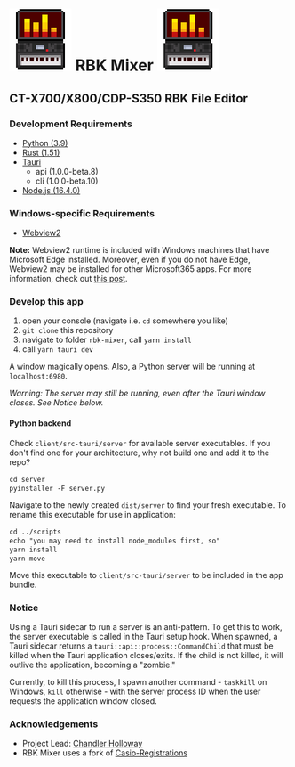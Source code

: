 # ![logo](/client/src-tauri/icons/112X112.png) RBK Mixer ![logo](/client/src-tauri/icons/112X112.png)

## CT-X700/X800/CDP-S350 RBK File Editor

### Development Requirements

-   [Python (3.9)](https://www.python.org/downloads/)
-   [Rust (1.51)](https://www.rust-lang.org/tools/install)
-   [Tauri](https://github.com/tauri-apps/tauri)
    -   api (1.0.0-beta.8)
    -   cli (1.0.0-beta.10)
-   [Node.js (16.4.0)](https://nodejs.dev/learn/how-to-install-nodejs)

### Windows-specific Requirements

-   [Webview2](https://developer.microsoft.com/en-us/microsoft-edge/webview2/)

**Note:** Webview2 runtime is included with Windows machines that have Microsoft Edge installed. Moreover, even if you do not have Edge, Webview2 may be installed for other Microsoft365 apps. For more information, check out [this post](https://docs.microsoft.com/en-us/deployoffice/webview2-install).

### Develop this app

1. open your console (navigate i.e. `cd` somewhere you like)
2. `git clone` this repository
3. navigate to folder `rbk-mixer`, call `yarn install`
4. call `yarn tauri dev`

A window magically opens. Also, a Python server will be running at `localhost:6980`.

_Warning: The server may still be running, even after the Tauri window closes. See Notice below._

#### Python backend

Check `client/src-tauri/server` for available server executables. If you don't find one for your architecture, why not build one and add it to the repo?

```shell
cd server
pyinstaller -F server.py
```

Navigate to the newly created `dist/server` to find your fresh executable. To rename this executable for use in application:

```shell
cd ../scripts
echo "you may need to install node_modules first, so"
yarn install
yarn move
```

Move this executable to `client/src-tauri/server` to be included in the app bundle.

### Notice

Using a Tauri sidecar to run a server is an anti-pattern. To get this to work, the server executable is called in the Tauri setup hook. When spawned, a Tauri sidecar returns a `tauri::api::process::CommandChild` that must be killed when the Tauri application closes/exits. If the child is not killed, it will outlive the application, becoming a "zombie."

Currently, to kill this process, I spawn another command - `taskkill` on Windows, `kill` otherwise - with the server process ID when the user requests the application window closed.

### Acknowledgements

-   Project Lead: [Chandler Holloway](https://chandykeys.unicornplatform.page/)
-   RBK Mixer uses a fork of [Casio-Registrations](https://github.com/michgz/casio-registrations)
